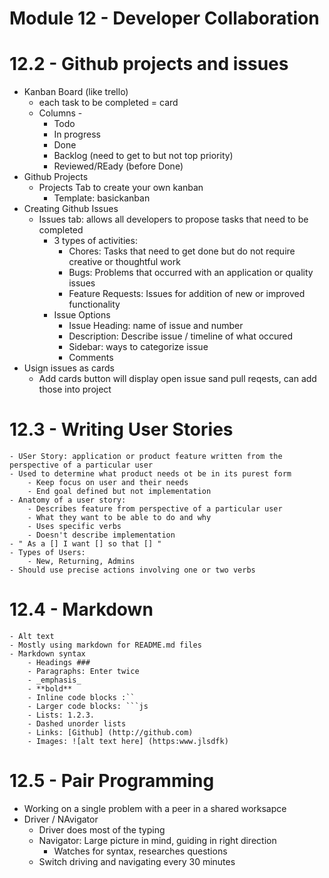 # Module 12 - Developer Collaboration

# 12.2 - Github projects and issues

- Kanban Board (like trello)
    - each task to be completed = card
    - Columns - 
        - Todo
        - In progress
        - Done
        - Backlog (need to get to but not top priority)
        - Reviewed/REady (before Done)
- Github Projects
    - Projects Tab to create your own kanban
        - Template: basickanban
- Creating Github Issues
    - Issues tab: allows all developers to propose tasks that need to be completed
        - 3 types of activities:
            - Chores: Tasks that need to get done but do not require creative or thoughtful work
            - Bugs: Problems that occurred with an application or quality issues
            - Feature Requests: Issues for addition of new or improved functionality
        - Issue Options
            - Issue Heading: name of issue and number
            - Description: Describe issue / timeline of what occured
            - Sidebar: ways to categorize issue
            - Comments
- Usign issues as cards
    - Add cards button will display open issue sand pull reqests, can add those into project

# 12.3 -  Writing User Stories

    - USer Story: application or product feature written from the perspective of a particular user
    - Used to determine what product needs ot be in its purest form
        - Keep focus on user and their needs
        - End goal defined but not implementation
    - Anatomy of a user story:
        - Describes feature from perspective of a particular user
        - What they want to be able to do and why
        - Uses specific verbs
        - Doesn't describe implementation
    - " As a [] I want [] so that [] "
    - Types of Users:
        - New, Returning, Admins
    - Should use precise actions involving one or two verbs

# 12.4 - Markdown

    - Alt text
    - Mostly using markdown for README.md files
    - Markdown syntax
        - Headings ###
        - Paragraphs: Enter twice
        - _emphasis_
        - **bold**
        - Inline code blocks :``
        - Larger code blocks: ```js
        - Lists: 1.2.3.
        - Dashed unorder lists
        - Links: [Github] (http://github.com)
        - Images: ![alt text here] (https:www.jlsdfk)
        

# 12.5 - Pair Programming

- Working on a single problem with a peer in a shared worksapce
- Driver / NAvigator
    - Driver does most of the typing
    - Navigator: Large picture in mind, guiding in right direction
        - Watches for syntax, researches questions
    - Switch driving and navigating every 30 minutes


